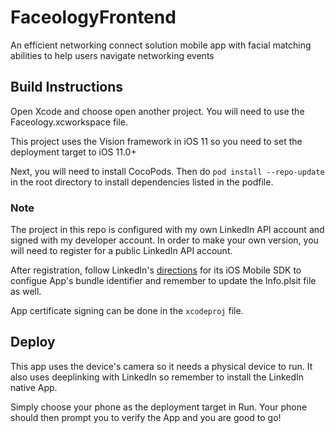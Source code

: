 # FaceologyFrontend

 An efficient networking connect solution mobile app with facial matching abilities to help users navigate networking events

## Build Instructions

Open Xcode and choose open another project. You will need to use the Faceology.xcworkspace file. 

This project uses the Vision framework in iOS 11 so you need to set the deployment target to iOS 11.0+

Next, you will need to install CocoPods. Then do `pod install --repo-update` in the root directory to install dependencies listed in the podfile.

### Note

The project in this repo is configured with my own LinkedIn API account and signed with my developer account. In order to make your own version, you will need to register for a public LinkedIn API account. 

After registration, follow LinkedIn's [directions](https://developer.linkedin.com/docs/ios-sdk) for its iOS Mobile SDK to configue App's bundle identifier and remember to update the Info.plsit file as well. 

App certificate signing can be done in the `xcodeproj` file. 

## Deploy

This app uses the device's camera so it needs a physical device to run. It also uses deeplinking with LinkedIn so remember to install the LinkedIn native App. 

Simply choose your phone as the deployment target in Run. Your phone should then prompt you to verify the App and you are good to go! 

